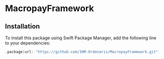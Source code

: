 # MacropayFramework

## Installation

To install this package using Swift Package Manager, add the following line to your dependencies:

```swift
.package(url: "https://github.com/IHM-Ordenaris/MacropayFramework.git", from: "1.0.0")
